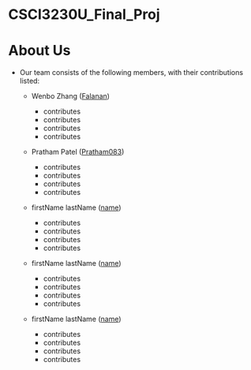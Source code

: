 # CSCI3230U_Final_Proj

# About Us

-  Our team consists of the following members, with their contributions listed:
    - Wenbo Zhang ([Falanan](https://github.com/Falanan))
      - contributes
      - contributes
      - contributes
      - contributes

    - Pratham Patel ([Pratham083](https://github.com/Pratham083))
      - contributes
      - contributes
      - contributes
      - contributes
      
    - firstName lastName ([name](url))
      - contributes
      - contributes
      - contributes
      - contributes

    - firstName lastName ([name](url))
      - contributes
      - contributes
      - contributes
      - contributes

    - firstName lastName ([name](url))
      - contributes
      - contributes
      - contributes
      - contributes
